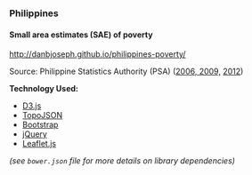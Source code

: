 ### Philippines
#### Small area estimates (SAE) of poverty 

http://danbjoseph.github.io/philippines-poverty/

Source: Philippine Statistics Authority (PSA) ([2006, 2009,](http://www.nscb.gov.ph/poverty/2009_SAE/2006%20and%202009%20City%20and%20Municipal%20Level%20Poverty%20Estimates.pdf) [2012](http://www.nscb.gov.ph/announce/2014/PSA-NSCB_2012MunCity_Pov.asp))

**Technology Used:**
- [D3.js](http://d3js.org/) 
- [TopoJSON](https://github.com/mbostock/topojson)
- [Bootstrap](http://getbootstrap.com/)
- [jQuery](https://ajax.googleapis.com/ajax/libs/jquery/1.11.1/jquery.min.js)
- [Leaflet.js](http://leafletjs.com/)

_(see `bower.json` file for more details on library dependencies)_